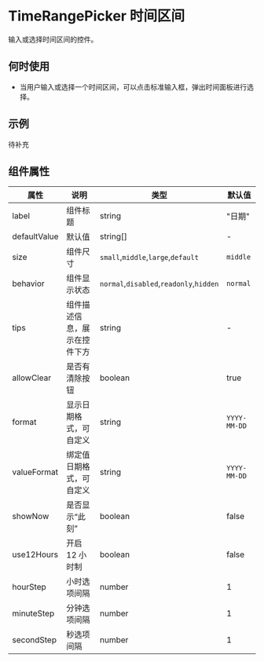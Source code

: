 # TimeRangePicker 时间区间

输入或选择时间区间的控件。

## 何时使用

- 当用户输入或选择一个时间区间，可以点击标准输入框，弹出时间面板进行选择。

## 示例

待补充

## 组件属性

| 属性         | 说明                         | 类型                                    | 默认值       |
| ------------ | ---------------------------- | --------------------------------------- | ------------ |
| label        | 组件标题                     | string                                  | "日期"       |
| defaultValue | 默认值                       | string[]                                | -            |
| size         | 组件尺寸                     | `small`,`middle`,`large`,`default`      | `middle`     |
| behavior     | 组件显示状态                 | `normal`,`disabled`,`readonly`,`hidden` | `normal`     |
| tips         | 组件描述信息，展示在控件下方 | string                                  | -            |
| allowClear   | 是否有清除按钮               | boolean                                 | true         |
| format       | 显示日期格式，可自定义       | string                                  | `YYYY-MM-DD` |
| valueFormat  | 绑定值日期格式，可自定义     | string                                  | `YYYY-MM-DD` |
| showNow      | 是否显示“此刻”               | boolean                                 | false        |
| use12Hours   | 开启 12 小时制               | boolean                                 | false        |
| hourStep     | 小时选项间隔                 | number                                  | 1            |
| minuteStep   | 分钟选项间隔                 | number                                  | 1            |
| secondStep   | 秒选项间隔                   | number                                  | 1            |
